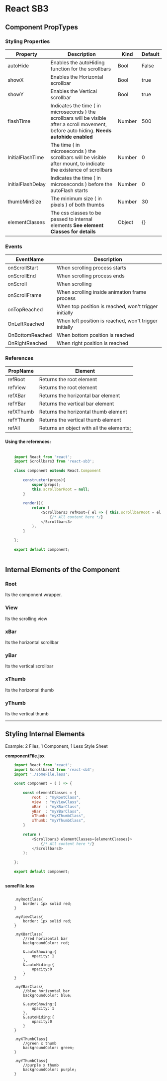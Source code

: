 # React SB3

## Component PropTypes

### Styling Properties

| Property | Description | Kind | Default |
| --- | --- | --- | --- |
| autoHide | Enables the autoHiding function for the scrollbars | Bool | False  |
| showX | Enables the Horizontal scrollbar | Bool | true |
| showY | Enables the Vertical scrollbar | Bool | true |
| flashTime | Indicates the time ( in microseconds ) the scrollbars will be visible after a scroll movement, before auto hiding. **Needs autohide enabled** | Number | 500 |
| InitialFlashTime | The time ( in microseconds ) the scrollbars will be visible after mount, to indicate the existence of scrollbars | Number | 0 |
| initialFlashDelay | Indicates the time ( in microseconds ) before the autoFlash starts | Number | 0 |
| thumbMinSize | The minimum size ( in pixels ) of both thumbs | Number | 30 |
| elementClasses | The css classes to be passed to internal elements **See element Classes for details** | Object | {} |

### Events

| EventName | Description |
| --- | --- |
| onScrollStart | When scrolling process starts |
| onScrollEnd | When scrolling process ends |
| onScroll | When scrolling |
| onScrollFrame | When scrolling inside animation frame process |
| onTopReached | When top position is reached, won't trigger initially |
| OnLeftReached | When left position is reached, won't trigger initially |
| OnBottomReached | When bottom position is reached |
| OnRightReached | When right position is reached |

### References

| PropName | Element |
| --- | --- |
| refRoot | Returns the root element |
| refView | Returns the root element |
| refXBar | Returns the horizontal bar element |
| refYBar | Returns the vertical bar element |
| refXThumb | Returns the horizontal thumb element |
| refYThumb | Returns the vertical thumb element |
| refAll | Returns an object with all the elements; |

#### Using the references:
```js
    
    import React from 'react';
    import Scrollbars3 from 'react-sb3';
    
    class component extends React.Component
        
        constructor(props){
            super(props);
            this.scrollbarRoot = null;
        }
        
        render(){
            return (
                <Scrollbars3 refRoot={ el => { this.scrollbarRoot = el }}>
                    {/* All content here */}
                </Scrollbars3>
            );
        }
        
    };
    
    export default component;
    
```


## Internal Elements of the Component

### Root
Its the component wrapper.

### View
Its the scrolling view

### xBar
Its the horizontal scrollbar

### yBar
Its the vertical scrollbar

### xThumb
Its the horizontal thumb

### yThumb
Its the vertical thumb 

___

## Styling Internal Elements

Example:
2 Files, 1 Component, 1 Less Style Sheet

**componentFile.jsx**

```js
    import React from 'react';
    import Scrollbars3 from 'react-sb3';
    import './someFile.less';
    
    const component = ( ) => {
        
        const elementClasses = {
            root  : "myRootClass",
            view  : "myViewClass",
            xBar  : "myXBarClass",
            yBar  : "myYBarClass",
            xThumb: "myXThumbClass",
            xThumb: "myYThumbClass",
        }
        
        return (
            <Scrollbars3 elementClasses={elementClasses}>
                {/* All content here */}
            </Scrollbars3>
        );
        
    };
    
    export default component;
    
```

**someFile.less**

```less
    
    .myRootClass{
        border: 1px solid red;
    }
    
    .myViewClass{
        border: 1px solid red;
    }
    
    .myXBarClass{
        //red horizontal bar
        backgroundColor: red;
        
        &.autoShowing:{
            opacity: 1
        },
        &.autoHiding:{
            opacity:0
        }
    }
    
    .myYBarClass{
        //blue horizontal bar
        backgroundColor: blue;
        
        &.autoShowing:{
            opacity: 1
        },
        &.autoHiding:{
            opacity:0
        }
    }
    
    .myXThumbClass{
        //green x thumb
        backgroundColor: green;
    }
    
    .myYThumbClass{
        //purple x thumb
        backgroundColor: purple;
    }
```
